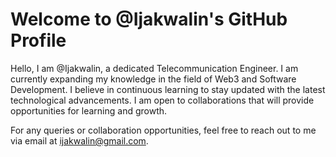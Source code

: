 # Welcome to @Ijakwalin's GitHub Profile

Hello, I am @Ijakwalin, a dedicated Telecommunication Engineer.
I am currently expanding my knowledge in the field of Web3 and Software Development. I believe in continuous learning to stay updated with the latest technological advancements.
I am open to collaborations that will provide opportunities for learning and growth. 

For any queries or collaboration opportunities, feel free to reach out to me via email at ijakwalin@gmail.com.
